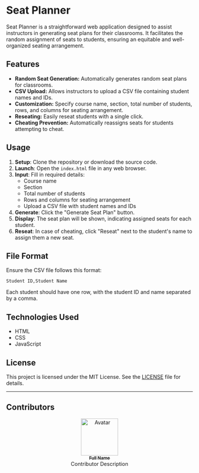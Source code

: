 # Seat Planner

Seat Planner is a straightforward web application designed to assist instructors in generating seat plans for their classrooms. It facilitates the random assignment of seats to students, ensuring an equitable and well-organized seating arrangement.

## Features

- **Random Seat Generation:** Automatically generates random seat plans for classrooms.
- **CSV Upload:** Allows instructors to upload a CSV file containing student names and IDs.
- **Customization:** Specify course name, section, total number of students, rows, and columns for seating arrangement.
- **Reseating:** Easily reseat students with a single click.
- **Cheating Prevention:** Automatically reassigns seats for students attempting to cheat.

## Usage

1. **Setup**: Clone the repository or download the source code.
2. **Launch**: Open the `index.html` file in any web browser.
3. **Input**: Fill in required details:
   - Course name
   - Section
   - Total number of students
   - Rows and columns for seating arrangement
   - Upload a CSV file with student names and IDs
4. **Generate**: Click the "Generate Seat Plan" button.
5. **Display**: The seat plan will be shown, indicating assigned seats for each student.
6. **Reseat**: In case of cheating, click "Reseat" next to the student's name to assign them a new seat.

## File Format

Ensure the CSV file follows this format:

```
Student ID,Student Name
```

Each student should have one row, with the student ID and name separated by a comma.

## Technologies Used

- HTML
- CSS
- JavaScript

## License

This project is licensed under the MIT License. See the [LICENSE](LICENSE) file for details.

---

## Contributors

<div align="center">
  <a href="https://github.com/mahbublimon">
    <img src="https://github.com/username.png" width="100px" alt="Avatar">
    <br>
    <sub><b>Full Name</b></sub>
  </a>
  <br>
  Contributor Description
</div>
